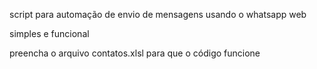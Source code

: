 script para automação de envio de mensagens usando o whatsapp web 

simples e funcional 

preencha o arquivo contatos.xlsl para que o código funcione 